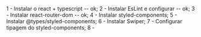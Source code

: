 1 - Instalar o react + typescript -- ok;
2 - Instalar EsLint e configurar -- ok;
3 - Instalar react-router-dom -- ok;
4 - Instalar styled-components;
5 - Instalar @types/styled-components;
6 - Instalar Swiper;
7 - Configurar tipagem do styled-components;
8 - 